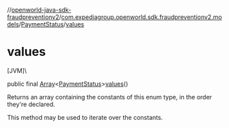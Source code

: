 //[openworld-java-sdk-fraudpreventionv2](../../../index.md)/[com.expediagroup.openworld.sdk.fraudpreventionv2.models](../index.md)/[PaymentStatus](index.md)/[values](values.md)

# values

[JVM]\

public final [Array](https://kotlinlang.org/api/latest/jvm/stdlib/kotlin/-array/index.html)&lt;[PaymentStatus](index.md)&gt;[values](values.md)()

Returns an array containing the constants of this enum type, in the order they're declared.

This method may be used to iterate over the constants.
